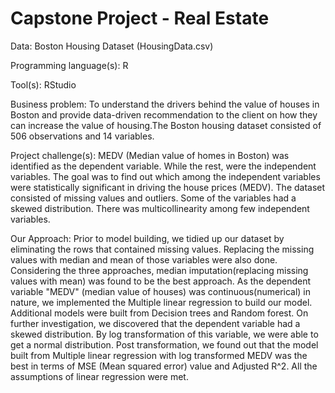 # Capstone Project - Real Estate
Data: Boston Housing Dataset (HousingData.csv) 

Programming language(s): R 

Tool(s): RStudio  

Business problem: To understand the drivers behind the value of houses in Boston and provide data-driven recommendation to the client on how they can increase the value of housing.The Boston housing dataset consisted of 506 observations and 14 variables.  

Project challenge(s): MEDV (Median value of homes in Boston) was identified as the dependent variable. While the rest, were the independent variables. The goal was to find out which among the independent variables were statistically significant in driving the house prices (MEDV). The dataset consisted of missing values and outliers. Some of the variables had a skewed distribution. There was multicollinearity among few independent variables.  

Our Approach: Prior to model building, we tidied up our dataset by eliminating the rows that contained missing values. Replacing the missing values with median and mean of those variables were also done. Considering the three approaches, median imputation(replacing missing values with mean) was found to be the best approach. As the dependent variable "MEDV" (median value of houses) was continuous(numerical) in nature, we implemented the Multiple linear regression to build our model. Additional models were built from Decision trees and Random forest. On further investigation, we discovered that the dependent variable had a skewed distribution. By log transformation of this variable, we were able to get a normal distribution. Post transformation, we found out that the model built from Multiple linear regression with log transformed MEDV was the best in terms of MSE (Mean squared error) value and Adjusted R^2. All the assumptions of linear regression were met.
